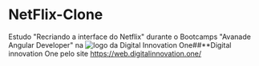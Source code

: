 # NetFlix-Clone
Estudo "Recriando a interface do Netflix" durante o Bootcamps "Avanade Angular Developer" na ![logo da Digital Innovation One](https://github.com/PauloBast/netflix-clone.github.io/blob/netflix-clone/img/log%20digital%20innovation%20one%20Pequena_Transparente.png)##**Digital innovation One pelo site <https://web.digitalinnovation.one/>
